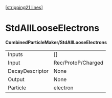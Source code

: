 [[stripping21 lines]](./stripping21-index)

# StdAllLooseElectrons

**CombinedParticleMaker/StdAllLooseElectrons**

|                 |                    |
|-----------------|--------------------|
| Inputs          | []               |
| Input           | Rec/ProtoP/Charged |
| DecayDescriptor | None               |
| Output          | None               |
| Particle        | electron           |
